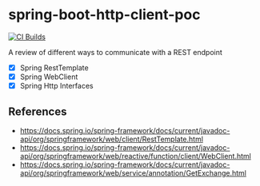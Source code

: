 # spring-boot-http-client-poc

[![CI Builds](https://github.com/jabrena/spring-boot-http-client-poc/actions/workflows/build.yaml/badge.svg)](https://github.com/jabrena/spring-boot-http-client-poc/actions/workflows/build.yaml)

A review of different ways to communicate with a REST endpoint

- [x] Spring RestTemplate
- [x] Spring WebClient
- [x] Spring Http Interfaces

## References

- https://docs.spring.io/spring-framework/docs/current/javadoc-api/org/springframework/web/client/RestTemplate.html
- https://docs.spring.io/spring-framework/docs/current/javadoc-api/org/springframework/web/reactive/function/client/WebClient.html
- https://docs.spring.io/spring-framework/docs/current/javadoc-api/org/springframework/web/service/annotation/GetExchange.html